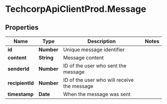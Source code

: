 # TechcorpApiClientProd.Message

## Properties

Name | Type | Description | Notes
------------ | ------------- | ------------- | -------------
**id** | **Number** | Unique message identifier | 
**content** | **String** | Message content | 
**senderId** | **Number** | ID of the user who sent the message | 
**recipientId** | **Number** | ID of the user who will receive the message | 
**timestamp** | **Date** | When the message was sent | 


